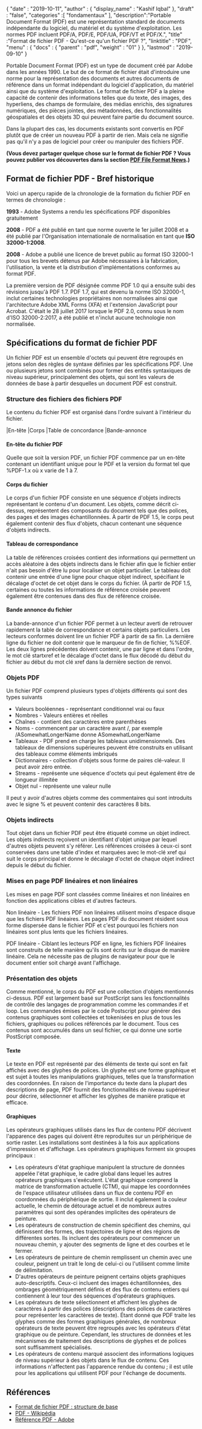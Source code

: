 {
  "date" : "2019-10-11",
  "author" : {
    "display_name" : "Kashif Iqbal"
},
  "draft" : "false",
  "categories" :[ "fondamentaux" ],
  "description":"Portable Document Format (PDF) est une représentation standard de documents indépendante du logiciel, du matériel et du système d'exploitation. Les normes PDF incluent PDF/A, PDF/E, PDF/UA, PDF/VT et PDF/X.",
  "title" :"Format de fichier PDF - Qu'est-ce qu'un fichier PDF ?",
  "linktitle" : "PDF",
  "menu" : {
    "docs" : {
      "parent" : "pdf",
      "weight" : "01"
}
},
  "lastmod" : "2019-09-10"
}

Portable Document Format (PDF) est un type de document créé par Adobe dans les années 1990. Le but de ce format de fichier était d'introduire une norme pour la représentation des documents et autres documents de référence dans un format indépendant du logiciel d'application, du matériel ainsi que du système d'exploitation. Le format de fichier PDF a la pleine capacité de contenir des informations telles que du texte, des images, des hyperliens, des champs de formulaire, des médias enrichis, des signatures numériques, des pièces jointes, des métadonnées, des fonctionnalités géospatiales et des objets 3D qui peuvent faire partie du document source.

Dans la plupart des cas, les documents existants sont convertis en PDF plutôt que de créer un nouveau PDF à partir de rien. Mais cela ne signifie pas qu'il n'y a pas de logiciel pour créer ou manipuler des fichiers PDF.

**(Vous devez partager quelque chose sur le format de fichier PDF ? Vous pouvez publier vos découvertes dans la section [PDF File Format News](https://news.fileformat.com/t/PDF).)**

## Format de fichier PDF - Bref historique

Voici un aperçu rapide de la chronologie de la formation du fichier PDF en termes de chronologie :

**1993** - Adobe Systems a rendu les spécifications PDF disponibles gratuitement

**2008** - PDF a été publié en tant que norme ouverte le 1er juillet 2008 et a été publié par l'Organisation internationale de normalisation en tant que **ISO 32000-1:2008**.

**2008** - Adobe a publié une licence de brevet public au format ISO 32000-1 pour tous les brevets détenus par Adobe nécessaires à la fabrication, l'utilisation, la vente et la distribution d'implémentations conformes au format PDF.

La première version de PDF désignée comme PDF 1.0 qui a ensuite subi des révisions jusqu'à PDF 1.7. PDF 1.7, qui est devenu la norme ISO 32000-1, inclut certaines technologies propriétaires non normalisées ainsi que l'architecture Adobe XML Forms (XFA) et l'extension JavaScript pour Acrobat. C'était le 28 juillet 2017 lorsque le PDF 2.0, connu sous le nom d'ISO 32000-2:2017, a été publié et n'inclut aucune technologie non normalisée.

## Spécifications du format de fichier PDF

Un fichier PDF est un ensemble d'octets qui peuvent être regroupés en jetons selon des règles de syntaxe définies par les spécifications PDF. Une ou plusieurs jetons sont combinés pour former des entités syntaxiques de niveau supérieur, principalement des objets, qui sont les valeurs de données de base à partir desquelles un document PDF est construit.

### Structure des fichiers des fichiers PDF

Le contenu du fichier PDF est organisé dans l'ordre suivant à l'intérieur du fichier.

|En-tête
|Corps
|Table de concordance
|Bande-annonce

#### En-tête du fichier PDF ####

Quelle que soit la version PDF, un fichier PDF commence par un en-tête contenant un identifiant unique pour le PDF et la version du format tel que %PDF-1.x où x varie de 1 à 7.

#### Corps du fichier ####

Le corps d'un fichier PDF consiste en une séquence d'objets indirects représentant le contenu d'un document. Les objets, comme décrit ci-dessus, représentent des composants du document tels que des polices, des pages et des images échantillonnées. À partir de PDF 1.5, le corps peut également contenir des flux d'objets, chacun contenant une séquence d'objets indirects.

#### Tableau de correspondance ####

La table de références croisées contient des informations qui permettent un accès aléatoire à des objets indirects dans le fichier afin que le fichier entier n'ait pas besoin d'être lu pour localiser un objet particulier. Le tableau doit contenir une entrée d'une ligne pour chaque objet indirect, spécifiant le décalage d'octet de cet objet dans le corps du fichier. (À partir de PDF 1.5, certaines ou toutes les informations de référence croisée peuvent également être contenues dans des flux de référence croisée.

#### Bande annonce du fichier ####

La bande-annonce d'un fichier PDF permet à un lecteur averti de retrouver rapidement la table de correspondance et certains objets particuliers. Les lecteurs conformes doivent lire un fichier PDF à partir de sa fin. La dernière ligne du fichier ne doit contenir que le marqueur de fin de fichier, %%EOF. Les deux lignes précédentes doivent contenir, une par ligne et dans l'ordre, le mot clé startxref et le décalage d'octet dans le flux décodé du début du fichier au début du mot clé xref dans la dernière section de renvoi.

### Objets PDF ###

Un fichier PDF comprend plusieurs types d'objets différents qui sont des types suivants

* Valeurs booléennes - représentant conditionnel vrai ou faux
* Nombres - Valeurs entières et réelles
* Chaînes - contient des caractères entre parenthèses
* Noms - commencent par un caractère avant /, par exemple /ASomewhatLongerName donne ASomewhatLongerName
* Tableaux - PDF prend en charge les tableaux unidimensionnels. Des tableaux de dimensions supérieures peuvent être construits en utilisant des tableaux comme éléments imbriqués
* Dictionnaires - collection d'objets sous forme de paires clé-valeur. Il peut avoir zéro entrée.
* Streams - représente une séquence d'octets qui peut également être de longueur illimitée
* Objet nul - représente une valeur nulle

Il peut y avoir d'autres objets comme des commentaires qui sont introduits avec le signe % et peuvent contenir des caractères 8 bits.

### Objets indirects ###

Tout objet dans un fichier PDF peut être étiqueté comme un objet indirect. Les objets indirects reçoivent un identifiant d'objet unique par lequel d'autres objets peuvent s'y référer. Les références croisées à ceux-ci sont conservées dans une table d'index et marquées avec le mot-clé xref qui suit le corps principal et donne le décalage d'octet de chaque objet indirect depuis le début du fichier.

### Mises en page PDF linéaires et non linéaires ###

Les mises en page PDF sont classées comme linéaires et non linéaires en fonction des applications cibles et d'autres facteurs.

Non linéaire - Les fichiers PDF non linéaires utilisent moins d'espace disque que les fichiers PDF linéaires. Les pages PDF du document résident sous forme dispersée dans le fichier PDF et c'est pourquoi les fichiers non linéaires sont plus lents que les fichiers linéaires.

PDF linéaire - Ciblant les lecteurs PDF en ligne, les fichiers PDF linéaires sont construits de telle manière qu'ils sont écrits sur le disque de manière linéaire. Cela ne nécessite pas de plugins de navigateur pour que le document entier soit chargé avant l'affichage.

### Présentation des objets ###

Comme mentionné, le corps du PDF est une collection d'objets mentionnés ci-dessus. PDF est largement basé sur PostScript sans les fonctionnalités de contrôle des langages de programmation comme les commandes if et loop. Les commandes émises par le code Postscript pour générer des contenus graphiques sont collectées et tokenisées en plus de tous les fichiers, graphiques ou polices référencés par le document. Tous ces contenus sont accumulés dans un seul fichier, ce qui donne une sortie PostScript composée.

#### Texte ####

Le texte en PDF est représenté par des éléments de texte qui sont en fait affichés avec des glyphes de polices. Un glyphe est une forme graphique et est sujet à toutes les manipulations graphiques, telles que la transformation des coordonnées. En raison de l'importance du texte dans la plupart des descriptions de page, PDF fournit des fonctionnalités de niveau supérieur pour décrire, sélectionner et afficher les glyphes de manière pratique et efficace.

#### Graphiques ####

Les opérateurs graphiques utilisés dans les flux de contenu PDF décrivent l'apparence des pages qui doivent être reproduites sur un périphérique de sortie raster. Les installations sont destinées à la fois aux applications d'impression et d'affichage. Les opérateurs graphiques forment six groupes principaux :

* Les opérateurs d'état graphique manipulent la structure de données appelée l'état graphique, le cadre global dans lequel les autres opérateurs graphiques s'exécutent. L'état graphique comprend la matrice de transformation actuelle (CTM), qui mappe les coordonnées de l'espace utilisateur utilisées dans un flux de contenu PDF en coordonnées du périphérique de sortie. Il inclut également la couleur actuelle, le chemin de détourage actuel et de nombreux autres paramètres qui sont des opérandes implicites des opérateurs de peinture.
* Les opérateurs de construction de chemin spécifient des chemins, qui définissent des formes, des trajectoires de ligne et des régions de différentes sortes. Ils incluent des opérateurs pour commencer un nouveau chemin, y ajouter des segments de ligne et des courbes et le fermer.
* Les opérateurs de peinture de chemin remplissent un chemin avec une couleur, peignent un trait le long de celui-ci ou l'utilisent comme limite de délimitation.
* D'autres opérateurs de peinture peignent certains objets graphiques auto-descriptifs. Ceux-ci incluent des images échantillonnées, des ombrages géométriquement définis et des flux de contenu entiers qui contiennent à leur tour des séquences d'opérateurs graphiques.
* Les opérateurs de texte sélectionnent et affichent les glyphes de caractères à partir des polices (descriptions des polices de caractères pour représenter les caractères de texte). Étant donné que PDF traite les glyphes comme des formes graphiques générales, de nombreux opérateurs de texte peuvent être regroupés avec les opérateurs d'état graphique ou de peinture. Cependant, les structures de données et les mécanismes de traitement des descriptions de glyphes et de polices sont suffisamment spécialisés.
* Les opérateurs de contenu marqué associent des informations logiques de niveau supérieur à des objets dans le flux de contenu. Ces informations n'affectent pas l'apparence rendue du contenu ; il est utile pour les applications qui utilisent PDF pour l'échange de documents.

## Références ##

* [Format de fichier PDF : structure de base](https://resources.infosecinstitute.com/topics/hacking/pdf-file-format-basic-structure/)
* [PDF - Wikipédia](https://en.wikipedia.org/wiki/PDF)
* [Référence PDF - Adobe](https://www.adobe.com/devnet-apps/photoshop/fileformatashtml/)

